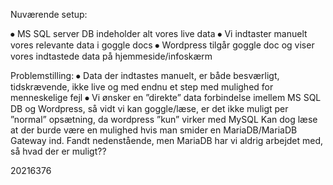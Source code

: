 Nuværende setup:

⦁	MS SQL server DB indeholder alt vores live data
⦁	Vi indtaster manuelt vores relevante data i goggle docs
⦁	Wordpress tilgår goggle doc og viser vores indtastede data på hjemmeside/infoskærm


Problemstilling:
⦁	Data der indtastes manuelt, er både besværligt, tidskrævende, ikke live og med endnu et step med mulighed for menneskelige fejl
⦁	Vi ønsker en ”direkte” data forbindelse imellem MS SQL DB og Wordpress, så vidt vi kan goggle/læse, er det ikke muligt per ”normal” opsætning, da wordpress ”kun” virker med MySQL
Kan dog læse at der burde være en mulighed hvis man smider en MariaDB/MariaDB Gateway ind.
 Fandt nedenstående, men MariaDB har vi aldrig arbejdet med, så hvad der er muligt??

20216376